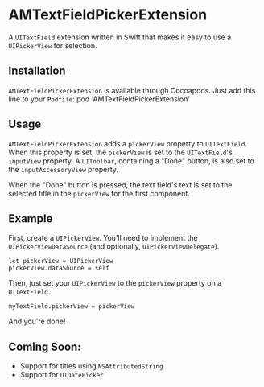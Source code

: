 # AMTextFieldPickerExtension
A `UITextField` extension written in Swift that makes it easy to use a `UIPickerView` for selection.

## Installation

`AMTextFieldPickerExtension` is available through Cocoapods. Just add this line to your `Podfile`:
    pod 'AMTextFieldPickerExtension'

## Usage

`AMTextFieldPickerExtension` adds a `pickerView` property to `UITextField`. When this property is set, the `pickerView` is set to the `UITextField`'s `inputView` property. A `UIToolbar`, containing a "Done" button, is also set to the `inputAccessoryView` property.

When the "Done" button is pressed, the text field's text is set to the selected title in the `pickerView` for the first component.

## Example

First, create a `UIPickerView`. You'll need to implement the `UIPickerViewDataSource` (and optionally, `UIPickerViewDelegate`).

    let pickerView = UIPickerView
    pickerView.dataSource = self

Then, just set your `UIPickerView` to the `pickerView` property on a `UITextField`.

    myTextField.pickerView = pickerView

And you're done!

## Coming Soon:

- Support for titles using `NSAttributedString`
- Support for `UIDatePicker`